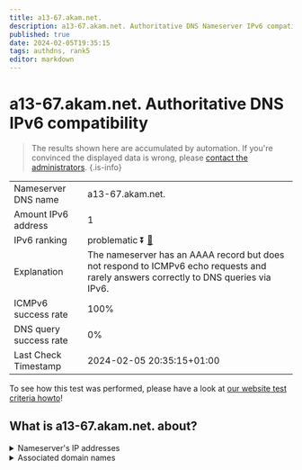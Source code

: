 ```yaml
---
title: a13-67.akam.net.
description: a13-67.akam.net. Authoritative DNS Nameserver IPv6 compatibility
published: true
date: 2024-02-05T19:35:15
tags: authdns, rank5
editor: markdown
---
```


# a13-67.akam.net. Authoritative DNS IPv6 compatibility

> The results shown here are accumulated by automation. If you're convinced the displayed data is wrong, please [contact the administrators](/howto/chat). 
{.is-info}




|   |   |
| - | - |
| Nameserver DNS name | a13-67.akam.net.
| Amount IPv6 address | 1
| IPv6 ranking | problematic :arrow_double_down: [🔗](/howto/ranking) |
| Explanation | The nameserver has an AAAA record but does not respond to ICMPv6 echo requests and rarely answers correctly to DNS queries via IPv6. |
| ICMPv6 success rate | 100%|
| DNS query success rate | 0% |
| Last Check Timestamp | 2024-02-05 20:35:15+01:00 |

To see how this test was performed, please have a look at [our website test criteria howto](/howto/testcriteria/authdns)!


## What is a13-67.akam.net. about?




<details>
<summary>Nameserver's IP addresses</summary>

2600:1480:800::43

</details>



<details>
<summary>Associated domain names</summary>

weather.com

www.amd.com

www.unicreditgroup.eu

</details>

